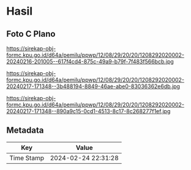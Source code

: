 # Hasil

## Foto C Plano

https://sirekap-obj-formc.kpu.go.id/d64a/pemilu/ppwp/12/08/29/20/20/1208292020002-20240216-201005--617f4cd4-875c-49a9-b79f-7f483f566bcb.jpg

https://sirekap-obj-formc.kpu.go.id/d64a/pemilu/ppwp/12/08/29/20/20/1208292020002-20240217-171348--3b488194-8849-46ae-abe0-83036362e6db.jpg

https://sirekap-obj-formc.kpu.go.id/d64a/pemilu/ppwp/12/08/29/20/20/1208292020002-20240217-171348--890a9c15-0cd1-4513-8c17-8c268277f1ef.jpg


## Metadata

| Key        | Value               |
| ---------- | ------------------- |
| Time Stamp | 2024-02-24 22:31:28 |



